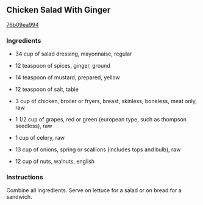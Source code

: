 ## Chicken Salad With Ginger

[76b09ea994](http://www.food.com/recipe/chicken-salad-with-ginger-149714)

### Ingredients

 - 34 cup of salad dressing, mayonnaise, regular

 - 12 teaspoon of spices, ginger, ground

 - 14 teaspoon of mustard, prepared, yellow

 - 12 teaspoon of salt, table

 - 3 cup of chicken, broiler or fryers, breast, skinless, boneless, meat only, raw

 - 1 1/2 cup of grapes, red or green (european type, such as thompson seedless), raw

 - 1 cup of celery, raw

 - 13 cup of onions, spring or scallions (includes tops and bulb), raw

 - 12 cup of nuts, walnuts, english

### Instructions

Combine all ingredients. Serve on lettuce for a salad or on bread for a sandwich.